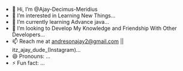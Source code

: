 - 👋 Hi, I’m @Ajay-Decimus-Meridius
- 👀 I’m interested in Learning New Things...
- 🌱 I’m currently learning Advance java...
- 💞️ I’m looking to Develop My Knowledge and Friendship With Other Developers...
- 📫 Reach me at andresonajay2@gmail.com || itz_ajay_dude_(Instagram)...
- 😄 Pronouns: ...
- ⚡ Fun fact: ...

<!---
Ajay-Decimus-Meridius/Ajay-Decimus-Meridius is a ✨ special ✨ repository because its `README.md` (this file) appears on your GitHub profile.
You can click the Preview link to take a look at your changes.
--->

